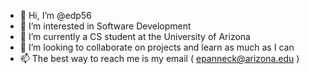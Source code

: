 - 👋 Hi, I’m @edp56 
- 👀 I’m interested in Software Development
- 🌱 I’m currently a CS student at the University of Arizona
- 💞️ I’m looking to collaborate on projects and learn as much as I can
- 📫 The best way to reach me is my email ( epanneck@arizona.edu )


